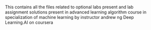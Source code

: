 This contains all the files related to optional labs present and lab assignment solutions present in advanced learning algorithm course in specialization of machine learning by instructor andrew ng Deep Learning.AI on coursera
